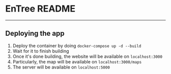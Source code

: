 # EnTree README

---

## Deploying the app

1. Deploy the container by doing `docker-compose up -d --build`
2. Wait for it to finish building
3. Once it's done building, the website will be available on `localhost:3000`
4. Particularly, the map will be available on `localhost:3000/maps`
4. The server will be available on `localhost:5000`